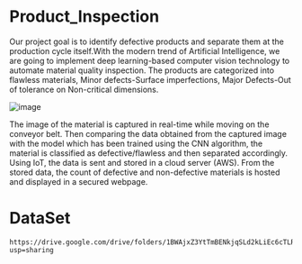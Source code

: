 # Product_Inspection

Our project goal is to identify defective products and separate them at the production cycle itself.With the modern trend of Artificial Intelligence, we are going to implement deep learning-based computer vision technology to automate material quality inspection. 
The products are categorized into flawless materials, Minor defects-Surface imperfections, Major Defects-Out of tolerance on Non-critical dimensions. 

![image](https://user-images.githubusercontent.com/60837462/125186763-da6d0580-e249-11eb-98bb-777c97519983.png)

The image of the material is captured in real-time while moving on the conveyor belt. Then comparing the data obtained from the captured image with the model which has been trained using the CNN algorithm, the material is classified as defective/flawless and then separated accordingly.
Using IoT, the data is sent and stored in a cloud server (AWS). From the stored data, the count of defective and non-defective materials is hosted and displayed in a secured webpage.


# DataSet
    https://drive.google.com/drive/folders/1BWAjxZ3YtTmBENkjqSLd2kLiEc6cTLRv?usp=sharing
